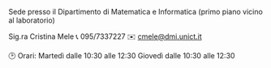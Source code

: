 Sede presso il Dipartimento di Matematica e Informatica (primo piano vicino al laboratorio) 

Sig.ra Cristina Mele
📞 095/7337227
✉️ cmele@dmi.unict.it

🕑 Orari:
Martedì dalle 10:30 alle 12:30
Giovedì dalle 10:30 alle 12:30